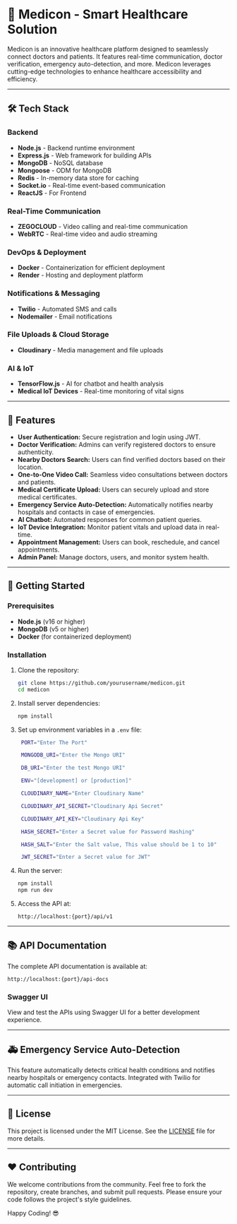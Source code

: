 # 🚀 Medicon - Smart Healthcare Solution

Medicon is an innovative healthcare platform designed to seamlessly connect doctors and patients. It features real-time communication, doctor verification, emergency auto-detection, and more. Medicon leverages cutting-edge technologies to enhance healthcare accessibility and efficiency.

---

## 🛠️ Tech Stack

### Backend

- **Node.js** - Backend runtime environment
- **Express.js** - Web framework for building APIs
- **MongoDB** - NoSQL database
- **Mongoose** - ODM for MongoDB
- **Redis** - In-memory data store for caching
- **Socket.io** - Real-time event-based communication
- **ReactJS** - For Frontend

### Real-Time Communication

- **ZEGOCLOUD** - Video calling and real-time communication
- **WebRTC** - Real-time video and audio streaming

### DevOps & Deployment

- **Docker** - Containerization for efficient deployment
- **Render** - Hosting and deployment platform

### Notifications & Messaging

- **Twilio** - Automated SMS and calls
- **Nodemailer** - Email notifications

### File Uploads & Cloud Storage

- **Cloudinary** - Media management and file uploads

### AI & IoT

- **TensorFlow.js** - AI for chatbot and health analysis
- **Medical IoT Devices** - Real-time monitoring of vital signs

---

## 🌟 Features

- **User Authentication:** Secure registration and login using JWT.
- **Doctor Verification:** Admins can verify registered doctors to ensure authenticity.
- **Nearby Doctors Search:** Users can find verified doctors based on their location.
- **One-to-One Video Call:** Seamless video consultations between doctors and patients.
- **Medical Certificate Upload:** Users can securely upload and store medical certificates.
- **Emergency Service Auto-Detection:** Automatically notifies nearby hospitals and contacts in case of emergencies.
- **AI Chatbot:** Automated responses for common patient queries.
- **IoT Device Integration:** Monitor patient vitals and upload data in real-time.
- **Appointment Management:** Users can book, reschedule, and cancel appointments.
- **Admin Panel:** Manage doctors, users, and monitor system health.

---

## 🚀 Getting Started

### Prerequisites

- **Node.js** (v16 or higher)
- **MongoDB** (v5 or higher)
- **Docker** (for containerized deployment)

### Installation

1. Clone the repository:
   ```bash
   git clone https://github.com/yourusername/medicon.git
   cd medicon
   ```
2. Install server dependencies:
   ```bash
   npm install
   ```
3. Set up environment variables in a `.env` file:
   ```bash
    PORT="Enter The Port"

    MONGODB_URI="Enter the Mongo URI"

    DB_URI="Enter the test Mongo URI"

    ENV="[development] or [production]"

    CLOUDINARY_NAME="Enter Cloudinary Name"

    CLOUDINARY_API_SECRET="Cloudinary Api Secret"

    CLOUDINARY_API_KEY="Cloudinary Api Key"

    HASH_SECRET="Enter a Secret value for Password Hashing"

    HASH_SALT="Enter the Salt value, This value should be 1 to 10"

    JWT_SECRET="Enter a Secret value for JWT"
   ```
4. Run the server:
   ```bash
   npm install
   npm run dev
   ```
5. Access the API at:
   ```
   http://localhost:{port}/api/v1
   ```

---

## 📚 API Documentation

The complete API documentation is available at:

```
http://localhost:{port}/api-docs
```

### Swagger UI

View and test the APIs using Swagger UI for a better development experience.

---

## 🚑 Emergency Service Auto-Detection

This feature automatically detects critical health conditions and notifies nearby hospitals or emergency contacts. Integrated with Twilio for automatic call initiation in emergencies.

---

## 📝 License

This project is licensed under the MIT License. See the [LICENSE](LICENSE) file for more details.

---

## ❤️ Contributing

We welcome contributions from the community. Feel free to fork the repository, create branches, and submit pull requests. Please ensure your code follows the project's style guidelines.

Happy Coding! 😎